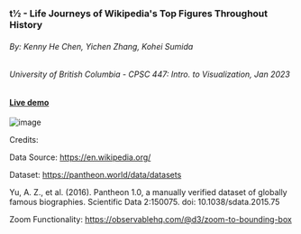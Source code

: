### t½ - Life Journeys of Wikipedia's Top Figures Throughout History
 ###### By:  Kenny He Chen, Yichen Zhang, Kohei Sumida
  ###### University of British Columbia - CPSC 447: Intro. to Visualization, Jan 2023

#### [Live demo](https://kennyhc.github.io/Multiview-Data-Visualization-D3-Famous-People/)

![image](https://github.com/user-attachments/assets/d68e37d3-6b81-45d3-83ce-06dfb4dc6202)


Credits:

Data Source: https://en.wikipedia.org/

Dataset:
https://pantheon.world/data/datasets

Yu, A. Z., et al. (2016). Pantheon 1.0, a manually verified dataset of globally famous biographies. Scientific Data 2:150075. doi: 10.1038/sdata.2015.75

Zoom Functionality: https://observablehq.com/@d3/zoom-to-bounding-box
